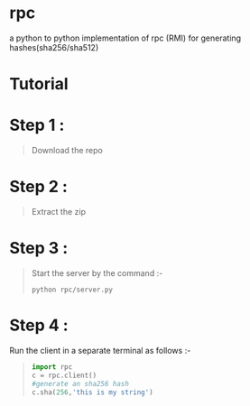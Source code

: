 rpc
===

a python to python implementation of rpc (RMI) for generating hashes(sha256/sha512)

Tutorial
========

Step 1 :
==========
>Download the repo

Step 2 :
==========
>Extract the zip

Step 3 :
==========
>Start the server by the command :-  
>```shell  
>python rpc/server.py
>```

Step 4 :
==========
Run the client in a separate terminal as follows :-
>```python  
>import rpc  
>c = rpc.client()  
>#generate an sha256 hash  
>c.sha(256,'this is my string')  
>
>```
